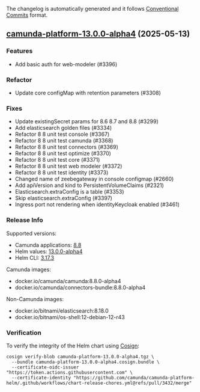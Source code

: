 The changelog is automatically generated and it follows [Conventional Commits](https://www.conventionalcommits.org/en/v1.0.0/) format.

## [camunda-platform-13.0.0-alpha4](https://github.com/camunda/camunda-platform-helm/releases/tag/camunda-platform-13.0.0-alpha4) (2025-05-13)

### Features

- Add basic auth for web-modeler (#3396)

### Refactor

- Update core configMap with retention parameters (#3308)

### Fixes

- Update existingSecret params for 8.6 8.7 and 8.8 (#3299)
- Add elasticsearch golden files (#3334)
- Refactor 8 8 unit test console (#3367)
- Refactor 8 8 unit test camunda (#3368)
- Refactor 8 8 unit test connectors (#3369)
- Refactor 8 8 unit test optimize (#3370)
- Refactor 8 8 unit test core (#3371)
- Refactor 8 8 unit test web modeler (#3372)
- Refactor 8 8 unit test identity (#3373)
- Changed name of zeebegateway in console configmap (#2660)
- Add apiVersion and kind to PersistentVolumeClaims (#2321)
- Elasticsearch.extraConfig is a table (#3353)
- Skip elasticsearch.extraConfig (#3397)
- Ingress port not rendering when identityKeycloak enabled (#3461)

<!-- generated by git-cliff -->
### Release Info

Supported versions:

- Camunda applications: [8.8](https://github.com/camunda/camunda-platform/releases?q=tag%3A8.8&expanded=true)
- Helm values: [13.0.0-alpha4](https://artifacthub.io/packages/helm/camunda/camunda-platform/13.0.0-alpha4#parameters)
- Helm CLI: [3.17.3](https://github.com/helm/helm/releases/tag/v3.17.3)

Camunda images:

- docker.io/camunda/camunda:8.8.0-alpha4
- docker.io/camunda/connectors-bundle:8.8.0-alpha4

Non-Camunda images:

- docker.io/bitnami/elasticsearch:8.18.0
- docker.io/bitnami/os-shell:12-debian-12-r43

### Verification

To verify the integrity of the Helm chart using [Cosign](https://docs.sigstore.dev/signing/quickstart/):

```shell
cosign verify-blob camunda-platform-13.0.0-alpha4.tgz \
  --bundle camunda-platform-13.0.0-alpha4.cosign.bundle \
  --certificate-oidc-issuer "https://token.actions.githubusercontent.com" \
  --certificate-identity "https://github.com/camunda/camunda-platform-helm/.github/workflows/chart-release-chores.yml@refs/pull/3432/merge"
```
